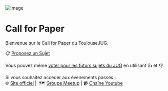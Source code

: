 ![image](http://www.toulousejug.org/images/banner.png)

# Call for Paper

Bienvenue sur le Call for Paper du ToulouseJUG.

📋 [Proposez un Sujet](https://github.com/ToulouseJug/call-for-paper/issues/new)

Vous pouvez même [voter pour les futurs sujets du JUG](https://github.com/ToulouseJug/call-for-paper/issues) en utilisant 👍 et 👎

Si vous souhaitez accéder aux évènements passés :  
🌐 [Site officiel](http://www.toulousejug.org/) |  🗺️ [Groupe Meetup](https://www.meetup.com/fr-FR/Toulouse-Java-User-Group/) | 📹 [Chaîne Youtube](https://www.youtube.com/channel/UCTqj9i8UpCNXRMcPNuWhocQ)



